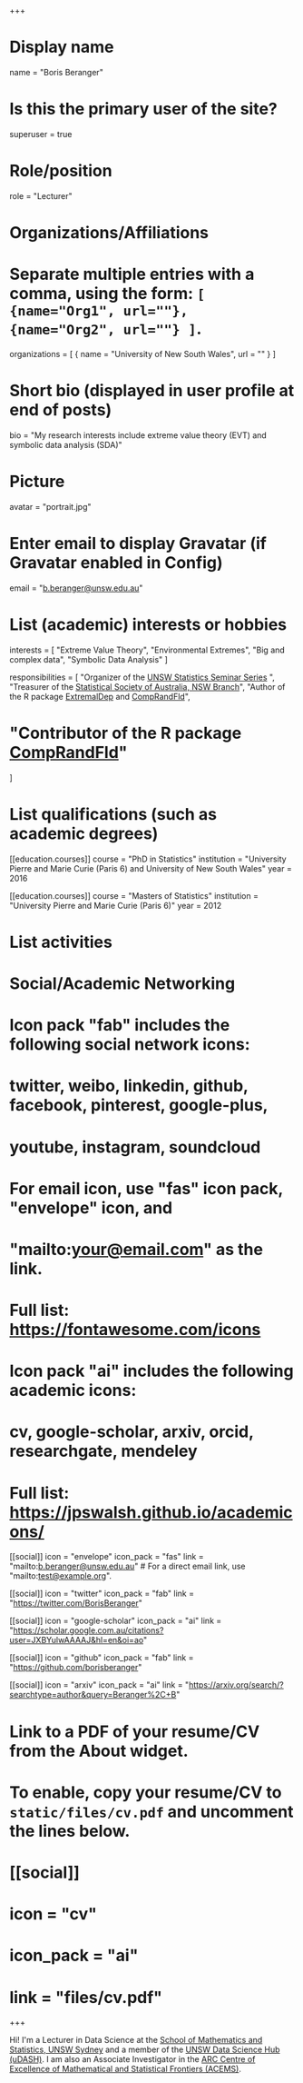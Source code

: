 +++
# Display name
name = "Boris Beranger"

# Is this the primary user of the site?
superuser = true

# Role/position
role = "Lecturer"

# Organizations/Affiliations
#   Separate multiple entries with a comma, using the form: `[ {name="Org1", url=""}, {name="Org2", url=""} ]`.
organizations = [ { name = "University of New South Wales", url = "" } ]

# Short bio (displayed in user profile at end of posts)
bio = "My research interests include extreme value theory (EVT) and symbolic data analysis (SDA)"

# Picture
avatar = "portrait.jpg"

# Enter email to display Gravatar (if Gravatar enabled in Config)
email = "b.beranger@unsw.edu.au"


# List (academic) interests or hobbies
interests = [
  "Extreme Value Theory",
  "Environmental Extremes",
  "Big and complex data",
  "Symbolic Data Analysis"
]

responsibilities = [
"Organizer of the [UNSW Statistics Seminar Series](/unswseminar/)  ",
"Treasurer of the [Statistical Society of Australia, NSW Branch](https://www.statsoc.org.au/New-South-Wales)",
"Author of the R package [ExtremalDep](/software/)  and [CompRandFld](https://cran.r-project.org/web/packages/CompRandFld/index.html)",
# "Contributor of the R package [CompRandFld](https://cran.r-project.org/web/packages/CompRandFld/index.html)"
] 
# List qualifications (such as academic degrees)
[[education.courses]]
  course = "PhD in Statistics"
  institution = "University Pierre and Marie Curie (Paris 6) and University of New South Wales"
  year = 2016

[[education.courses]]
  course = "Masters of Statistics"
  institution = "University Pierre and Marie Curie (Paris 6)"
  year = 2012

# List activities



# Social/Academic Networking
#
# Icon pack "fab" includes the following social network icons:
#
#   twitter, weibo, linkedin, github, facebook, pinterest, google-plus,
#   youtube, instagram, soundcloud
#
#   For email icon, use "fas" icon pack, "envelope" icon, and
#   "mailto:your@email.com" as the link.
#
#   Full list: https://fontawesome.com/icons
#
# Icon pack "ai" includes the following academic icons:
#
#   cv, google-scholar, arxiv, orcid, researchgate, mendeley
#
#   Full list: https://jpswalsh.github.io/academicons/

[[social]]
  icon = "envelope"
  icon_pack = "fas"
  link = "mailto:b.beranger@unsw.edu.au"  # For a direct email link, use "mailto:test@example.org".

[[social]]
  icon = "twitter"
  icon_pack = "fab"
  link = "https://twitter.com/BorisBeranger"

[[social]]
  icon = "google-scholar"
  icon_pack = "ai"
  link = "https://scholar.google.com.au/citations?user=JXBYulwAAAAJ&hl=en&oi=ao"

[[social]]
  icon = "github"
  icon_pack = "fab"
  link = "https://github.com/borisberanger"
  
  [[social]]
  icon = "arxiv"
  icon_pack = "ai"
  link = "https://arxiv.org/search/?searchtype=author&query=Beranger%2C+B"

# Link to a PDF of your resume/CV from the About widget.
# To enable, copy your resume/CV to `static/files/cv.pdf` and uncomment the lines below.
# [[social]]
#   icon = "cv"
#   icon_pack = "ai"
#   link = "files/cv.pdf"

+++

Hi! I'm a  Lecturer in Data Science at the [School of Mathematics and Statistics, UNSW Sydney](https://www.maths.unsw.edu.au) and a member of the [UNSW Data Science Hub (uDASH)](https://www.science.unsw.edu.au/engagement/data-science-hub). I am also an Associate Investigator in the [ARC Centre of Excellence of Mathematical and Statistical Frontiers (ACEMS)](https://acems.org.au).
